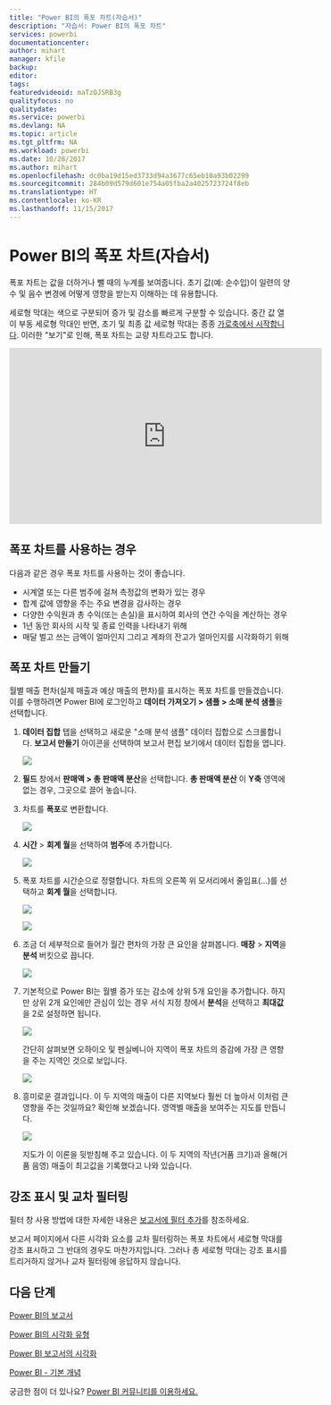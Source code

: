 ```yaml
---
title: "Power BI의 폭포 차트(자습서)"
description: "자습서: Power BI의 폭포 차트"
services: powerbi
documentationcenter: 
author: mihart
manager: kfile
backup: 
editor: 
tags: 
featuredvideoid: maTzOJSRB3g
qualityfocus: no
qualitydate: 
ms.service: powerbi
ms.devlang: NA
ms.topic: article
ms.tgt_pltfrm: NA
ms.workload: powerbi
ms.date: 10/28/2017
ms.author: mihart
ms.openlocfilehash: dc0ba19d15ed3733d94a3677c65eb10a93b02299
ms.sourcegitcommit: 284b09d579d601e754a05fba2a4025723724f8eb
ms.translationtype: HT
ms.contentlocale: ko-KR
ms.lasthandoff: 11/15/2017
---
```

# <a name="waterfall-charts-in-power-bi-tutorial"></a>Power BI의 폭포 차트(자습서)
폭포 차트는 값을 더하거나 뺄 때의 누계를 보여줍니다. 초기 값(예: 순수입)이 일련의 양수 및 음수 변경에 어떻게 영향을 받는지 이해하는 데 유용합니다.

세로형 막대는 색으로 구분되어 증가 및 감소를 빠르게 구분할 수 있습니다. 중간 값 열이 부동 세로형 막대인 반면, 초기 및 최종 값 세로형 막대는 종종 [가로축에서 시작합니다](https://support.office.com/article/Create-a-waterfall-chart-in-Office-2016-for-Windows-8de1ece4-ff21-4d37-acd7-546f5527f185#BKMK_Float "가로축에서 시작합니다"). 이러한 "보기"로 인해, 폭포 차트는 교량 차트라고도 합니다.

<iframe width="560" height="315" src="https://www.youtube.com/embed/maTzOJSRB3g?list=PL1N57mwBHtN0JFoKSR0n-tBkUJHeMP2cP" frameborder="0" allowfullscreen></iframe>

## <a name="when-to-use-a-waterfall-chart"></a>폭포 차트를 사용하는 경우
다음과 같은 경우 폭포 차트를 사용하는 것이 좋습니다.

* 시계열 또는 다른 범주에 걸쳐 측정값의 변화가 있는 경우
* 합계 값에 영향을 주는 주요 변경을 감사하는 경우
* 다양한 수익원과 총 수익(또는 손실)을 표시하여 회사의 연간 수익을 계산하는 경우
* 1년 동안 회사의 시작 및 종료 인력을 나타내기 위해
* 매달 벌고 쓰는 금액이 얼마인지 그리고 계좌의 잔고가 얼마인지를 시각화하기 위해 

## <a name="create-a-waterfall-chart"></a>폭포 차트 만들기
월별 매출 편차(실제 매출과 예상 매출의 편차)를 표시하는 폭포 차트를 만들겠습니다. 이를 수행하려면 Power BI에 로그인하고 **데이터 가져오기 \> 샘플 \> 소매 분석 샘플**을 선택합니다. 

1. **데이터 집합** 탭을 선택하고 새로운 "소매 분석 샘플" 데이터 집합으로 스크롤합니다.  **보고서 만들기** 아이콘을 선택하여 보고서 편집 보기에서 데이터 집합을 엽니다. 
   
    ![](media/power-bi-visualization-waterfall-charts/power-bi-waterfall-report.png)
2. **필드** 창에서 **판매액 \> 총 판매액 분산**을 선택합니다. **총 판매액 분산** 이 **Y축** 영역에 없는 경우, 그곳으로 끌어 놓습니다.
3. 차트를 **폭포**로 변환합니다. 
   
    ![](media/power-bi-visualization-waterfall-charts/convertwaterfall.png)
4. **시간** \> **회계 월**을 선택하여 **범주**에 추가합니다. 
   
    ![](media/power-bi-visualization-waterfall-charts/power-bi-waterfall.png)
5. 폭포 차트를 시간순으로 정렬합니다. 차트의 오른쪽 위 모서리에서 줄임표(...)를 선택하고 **회계 월**을 선택합니다.
   
    ![](media/power-bi-visualization-waterfall-charts/power-bi-waterfall-sort.png)
   
    ![](media/power-bi-visualization-waterfall-charts/power-bi-waterfall-sorted.png)
6. 조금 더 세부적으로 들어가 월간 편차의 가장 큰 요인을 살펴봅니다. **매장** > **지역**을 **분석** 버킷으로 끕니다.
   
    ![](media/power-bi-visualization-waterfall-charts/power-bi-waterfall-breakdown.png)
7. 기본적으로 Power BI는 월별 증가 또는 감소에 상위 5개 요인을 추가합니다. 하지만 상위 2개 요인에만 관심이 있는 경우  서식 지정 창에서 **분석**을 선택하고 **최대값**을 2로 설정하면 됩니다.
   
    ![](media/power-bi-visualization-waterfall-charts/power-bi-waterfall-breakdown-maximum.png)
   
    간단히 살펴보면 오하이오 및 펜실베니아 지역이 폭포 차트의 증감에 가장 큰 영향을 주는 지역인 것으로 보입니다. 
   
    ![](media/power-bi-visualization-waterfall-charts/power-bi-waterfall-axis.png)
8. 흥미로운 결과입니다. 이 두 지역의 매출이 다른 지역보다 훨씬 더 높아서 이처럼 큰 영향을 주는 것일까요?  확인해 보겠습니다. 영역별 매출을 보여주는 지도를 만듭니다.  
   
    ![](media/power-bi-visualization-waterfall-charts/power-bi-map.png)
   
    지도가 이 이론을 뒷받침해 주고 있습니다.  이 두 지역의 작년(거품 크기)과 올해(거품 음영) 매출이 최고값을 기록했다고 나와 있습니다.

## <a name="highlighting-and-cross-filtering"></a>강조 표시 및 교차 필터링
필터 창 사용 방법에 대한 자세한 내용은 [보고서에 필터 추가](power-bi-report-add-filter.md)를 참조하세요.

보고서 페이지에서 다른 시각화 요소를 교차 필터링하는 폭포 차트에서 세로형 막대를 강조 표시하고 그 반대의 경우도 마찬가지입니다. 그러나 총 세로형 막대는 강조 표시를 트리거하지 않거나 교차 필터링에 응답하지 않습니다.

## <a name="next-steps"></a>다음 단계
[Power BI의 보고서](service-reports.md)

[Power BI의 시각화 유형](power-bi-visualization-types-for-reports-and-q-and-a.md)

[Power BI 보고서의 시각화](power-bi-report-visualizations.md)

[Power BI - 기본 개념](service-basic-concepts.md)

궁금한 점이 더 있나요? [Power BI 커뮤니티를 이용하세요.](http://community.powerbi.com/)

